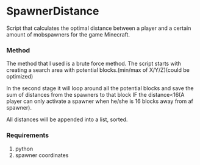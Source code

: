 # SpawnerDistance
Script that calculates the optimal distance between a player and a certain amount of mobspawners for the game Minecraft.
### Method ###
The method that I used is a brute force method.
The script starts with creating a search area with potential blocks.(min/max of X/Y/Z)(could be optimized)

In the second stage it will loop around all the potential blocks and save the sum of distances from the spawners to that block IF the distance<16(A player can only activate a spawner when he/she is 16 blocks away from af spawner).

All distances will be appended into a list, sorted.
### Requirements ###
1. python
2. spawner coordinates
